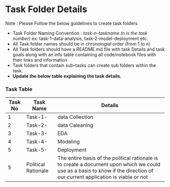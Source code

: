 # Task Folder Details

Note : Please Follow the below guidelines to create task folders
- Task Folder Naming Convention : _task-n-taskname.(n is the task number)_  ex: task-1-data-analysis, task-2-model-deployment etc.
- All Task folder names should be in chronologial order (from 1 to n)
- All Task folders should have a README.md file with task Details and task goals along with an info table containing all code/notebook files with their links and information
- Task folders that contain sub-tasks can create sub folders within the task.
- __Update the below table explaining the task details.__

### Task Table

| Task No| Task Name | Details |
|-|-|-|
|1|   Task-1-      |  data Collection       |
|2|    Task-2-     |    data Caleaning     |
|3|    Task-3-     |   EDA      |
|4|      Task-4-   |  Modeling       |
|5|      Task-5-   |  Deployment       |
|5|Political Rationale| The entire basis of the political rationale is to create a document upon which we could use as a basis to know if the direction of our current application is viable or not|
